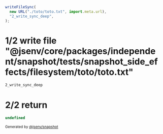 ```js
writeFileSync(
  new URL("./toto/toto.txt", import.meta.url),
  "2_write_sync_deep",
);
```

# 1/2 write file "@jsenv/core/packages/independent/snapshot/tests/snapshot_side_effects/filesystem/toto/toto.txt"

```txt
2_write_sync_deep
```

# 2/2 return

```js
undefined
```

<sub>
  Generated by <a href="https://github.com/jsenv/core/tree/main/packages/independent/snapshot">@jsenv/snapshot</a>
</sub>
